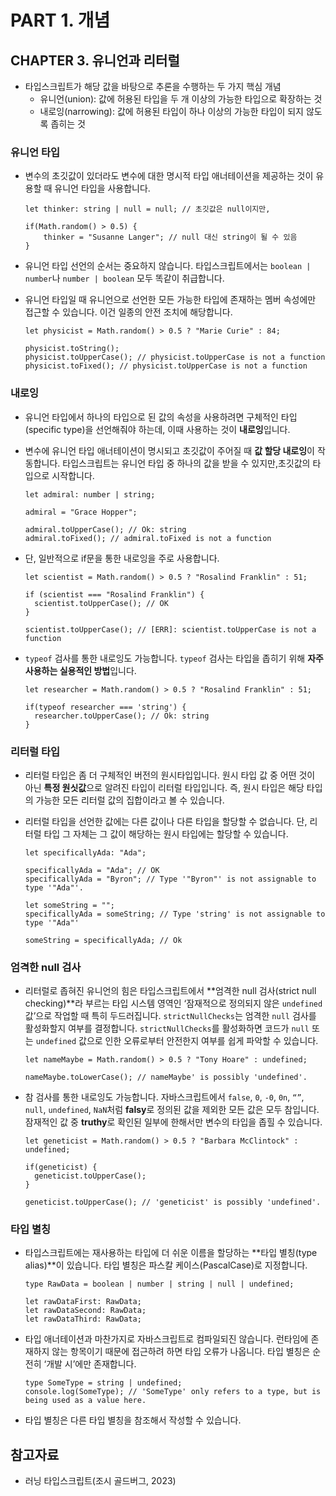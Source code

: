# PART 1. 개념

## CHAPTER 3. 유니언과 리터럴

- 타입스크립트가 해당 값을 바탕으로 추론을 수행하는 두 가지 핵심 개념
  - 유니언(union): 값에 허용된 타입을 두 개 이상의 가능한 타입으로 확장하는 것
  - 내로잉(narrowing): 값에 허용된 타입이 하나 이상의 가능한 타입이 되지 않도록 좁히는 것

### 유니언 타입

- 변수의 초깃값이 있더라도 변수에 대한 명시적 타입 애너테이션을 제공하는 것이 유용할 때 유니언 타입을 사용합니다.

    ```tsx
    let thinker: string | null = null; // 초깃값은 null이지만,
    
    if(Math.random() > 0.5) {
    	thinker = "Susanne Langer"; // null 대신 string이 될 수 있음
    }
    ```

- 유니언 타입 선언의 순서는 중요하지 않습니다. 타입스크립트에서는 `boolean | number`나 `number | boolean` 모두 똑같이 취급합니다.
- 유니언 타입일 때 유니언으로 선언한 모든 가능한 타입에 존재하는 멤버 속성에만 접근할 수 있습니다. 이건 일종의 안전 조치에 해당합니다.

    ```tsx
    let physicist = Math.random() > 0.5 ? "Marie Curie" : 84;
    
    physicist.toString();
    physicist.toUpperCase(); // physicist.toUpperCase is not a function 
    physicist.toFixed(); // physicist.toUpperCase is not a function
    ```


### 내로잉

- 유니언 타입에서 하나의 타입으로 된 값의 속성을 사용하려면 구체적인 타입(specific type)을 선언해줘야 하는데, 이때 사용하는 것이 **내로잉**입니다.
- 변수에 유니언 타입 애너테이션이 명시되고 초깃값이 주어질 때 **값 할당 내로잉**이 작동합니다. 타입스크립트는 유니언 타입 중 하나의 값을 받을 수 있지만,초깃값의 타입으로 시작합니다.

    ```tsx
    let admiral: number | string;
    
    admiral = "Grace Hopper";
    
    admiral.toUpperCase(); // Ok: string
    admiral.toFixed(); // admiral.toFixed is not a function
    ```

- 단, 일반적으로 if문을 통한 내로잉을 주로 사용합니다.

    ```tsx
    let scientist = Math.random() > 0.5 ? "Rosalind Franklin" : 51;
    
    if (scientist === "Rosalind Franklin") {
      scientist.toUpperCase(); // OK
    }
    
    scientist.toUpperCase(); // [ERR]: scientist.toUpperCase is not a function
    ```

- `typeof` 검사를 통한 내로잉도 가능합니다. `typeof` 검사는 타입을 좁히기 위해 **자주 사용하는 실용적인 방법**입니다.

    ```tsx
    let researcher = Math.random() > 0.5 ? "Rosalind Franklin" : 51;
    
    if(typeof researcher === 'string') {
      researcher.toUpperCase(); // Ok: string
    }
    ```


### 리터럴 타입

- 리터럴 타입은 좀 더 구체적인 버전의 원시타입입니다. 원시 타입 값 중 어떤 것이 아닌 **특정 원싯값**으로 알려진 타입이 리터럴 타입입니다. 즉, 원시 타입은 해당 타입의 가능한 모든 리터럴 값의 집합이라고 볼 수 있습니다.
- 리터럴 타입을 선언한 값에는 다른 값이나 다른 타입을 할당할 수 없습니다. 단, 리터럴 타입 그 자체는 그 값이 해당하는 원시 타입에는 할당할 수 있습니다.

    ```tsx
    let specificallyAda: "Ada";
    
    specificallyAda = "Ada"; // OK
    specificallyAda = "Byron"; // Type '"Byron"' is not assignable to type '"Ada"'.
    
    let someString = "";
    specificallyAda = someString; // Type 'string' is not assignable to type '"Ada"'
    
    someString = specificallyAda; // Ok
    ```


### 엄격한 null 검사

- 리터럴로 좁혀진 유니언의 힘은 타입스크립트에서 **엄격한 null 검사(strict null checking)**라 부르는 타입 시스템 영역인 ‘잠재적으로 정의되지 않은 `undefined` 값’으로 작업할 때 특히 두드러집니다. `strictNullChecks`는 엄격한 `null` 검사를 활성화할지 여부를 결정합니다. `strictNullChecks`를 활성화하면 코드가 `null` 또는 `undefined` 값으로 인한 오류로부터 안전한지 여부를 쉽게 파악할 수 있습니다.

    ```tsx
    let nameMaybe = Math.random() > 0.5 ? "Tony Hoare" : undefined;
    
    nameMaybe.toLowerCase(); // nameMaybe' is possibly 'undefined'.
    ```

- 참 검사를 통한 내로잉도 가능합니다. 자바스크립트에서 `false`, `0`, `-0`, `0n`, `“”`, `null`, `undefined`, `NaN`처럼 **falsy**로 정의된 값을 제외한 모든 값은 모두 참입니다. 잠재적인 값 중 **truthy**로 확인된 일부에 한해서만 변수의 타입을 좁힐 수 있습니다.

    ```tsx
    let geneticist = Math.random() > 0.5 ? "Barbara McClintock" : undefined;
    
    if(geneticist) {
      geneticist.toUpperCase();
    }
    
    geneticist.toUpperCase(); // 'geneticist' is possibly 'undefined'.
    ```


### 타입 별칭

- 타입스크립트에는 재사용하는 타입에 더 쉬운 이름을 할당하는 **타입 별칭(type alias)**이 있습니다. 타입 별칭은 파스칼 케이스(PascalCase)로 지정합니다.

    ```tsx
    type RawData = boolean | number | string | null | undefined;
    
    let rawDataFirst: RawData;
    let rawDataSecond: RawData;
    let rawDataThird: RawData;
    ```

- 타입 애너테이션과 마찬가지로 자바스크립트로 컴파일되진 않습니다. 런타임에 존재하지 않는 항목이기 때문에 접근하려 하면 타입 오류가 나옵니다. 타입 별칭은 순전히 ‘개발 시’에만 존재합니다.

    ```tsx
    type SomeType = string | undefined;
    console.log(SomeType); // 'SomeType' only refers to a type, but is being used as a value here.
    ```

- 타입 별칭은 다른 타입 별칭을 참조해서 작성할 수 있습니다.

## 참고자료

- 러닝 타입스크립트(조시 골드버그, 2023)